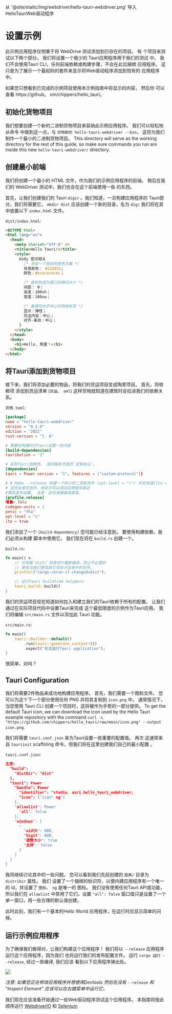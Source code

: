 从 '@site/static/img/webdriver/hello-tauri-webdriver.png' 导入 HelloTauriWeb驱动程序

# 设置示例

此示例应用程序仅侧重于将 WebDrive 测试添加到已存在的项目。 有 个项目来测试以下两个部分。 我们将设置一个极少的 Tauri应用程序用于我们的测试 中。 我们不会使用Tauri CLI，任何前端依赖或构建步骤，不会在此后捆绑 应用程序。 这只是为了展示一个最起码的套件来显示将Web驱动程序添加到现有的 应用程序中。

如果您只想看到已完成的示例项目使用本示例指南中将显示的内容， 然后你 可以查看 https://github。 om/chippers/hello_tauri。

## 初始化货物项目

我们想要创建一个新的二进制货物项目来容纳此示例应用程序。 我们可以轻松地从命令 中做到这一点，与 `货物新的 hello-tauri-webdriver --bin`， 这将为我们制作一个最小的二进制货物项目。 This directory will serve as the working directory for the rest of this guide, so make sure commands you run are inside this new `hello-tauri-webdriver/` directory.

## 创建最小前端

我们将创建一个最小的 HTML 文件，作为我们的示例应用程序的前端。 稍后在我们的 WebDriver 测试中，我们也会在这个前端使用一些 的东西。

首先，让我们创建我们的 Tauri `digir` 。我们知道，一旦构建应用程序的 Tauri部分，我们将需要它。 `mkdir dist` 应该创建一个新的目录，名为 `dig/` 我们将在其中放置以下 `index.html` 文件。

`dist/index.html`:

```html
<OCTYPE html>
<html lang="en">
  <head>
    <meta charset="UTF-8" />
    <title>Hello Tauri!</title>
    <style>
      body 密切相关
        /* 添加一个良好的颜色方案 */
        背景颜色： #222831;
        颜色：#ececececec；

        /* 使机构成为窗口的确切大小 */
        间距： 0；
        高度：100vh；
        宽度：100vw；

        /* 垂直和水平中心的物体标签 */
        显示：弹性；
        司法内容：中心；
        对齐-条目：中心；
      }
    </style>
  </head>
  <body>
    <h1>Hello, 陶里！</h1>
  </body>
</html>
```

## 将Tauri添加到货物项目

接下来，我们将添加必要的物品，将我们的货运项目变成陶里项目。 首先，将依赖项 添加到货运清单 (`货运。 oml`) 这样货物就知道在建筑时会拉进我们的依赖关系。

`货物.toml`:

```toml
[package]
name = "hello-tauri-webdriver"
version = "0.1.0"
edition = "2021"
rust-version = "1. 6"

# 需要在构建时为Tauri设置一些内容
[build-dependencies]
tauribution = "1"

# 实际Tauri依赖性。 连同服务页面的`定制协议`。
[dependencies]
tauri = Power version = "1", features = ["custom-protocol"]}

# # Make --release 构建一个较小的二进制文件 (opt-level = "s") 并且快速(lto = true)。
# 这完全是可选的，但显示可以测试应用程序靠近
#典型发布设置。 注意：这将减慢编译速度。
[profile.release]
增量= fals
codegen-units = 1
penic = "中止"
opt-level = "s"
lto = true
```

我们添加了一个 `[build-dependency]` 您可能已经注意到。 要使用构建依赖，我们必须从构建 脚本中使用它。 我们现在将在 `build.rs` 创建一个。

`build.rs`:

```rust
fn main() v.
    // 仅观看`dist/`目录进行重新编译，防止不必要的
    // 更改当我们更改其它项目子目录中的文件。
    println!("cargo:rerun-if-changed=dist");

    // 运行Tauri buildtime helppers
    tauri_build::build()
}
```

我们的货运项目现在知道如何拉入和建立我们的Tauri依赖于所有的配置。 让我们通过在实际项目代码中设置Tauri来完成 这个最低限度的示例作为Tauri应用。 我们将编辑 `src/main.rs` 文件以添加此 Tauri 功能。

`src/main.rs`:

```rust
fn main()
    tauri::Builder::default()
        .run(tauri::generate_context!())
        .expect("无法运行Tauri application");
}
```

很简单，对吗？

## Tauri Configuration

我们将需要2件物品来成功地构建应用程序。 首先，我们需要一个图标文件。 您可以为这个下一个部分使用任何 PNG 并将其复制到 `icon.png` 中。 通常情况下，当您使用 Tauri CLI 创建一个项目时，这将被作为手势的一部分提供。 To get the default Tauri icon, we can download the icon used by the Hello Tauri example repository with the command `curl -L "https://github.com/chippers/hello_tauri/raw/main/icon.png" --output icon.png`.

我们将需要 `tauri.conf.json` 来为Tauri设置一些重要的配置值。 再次 这通常来自 `tauriinit` scaffoling 命令，但我们将在这里创建我们自己的最小配置 。

`tauri.conf.json`:

```json
主席:
  "build":
    "distDir": "dist"
  },
  "tauri": Power
    "bundle": Power
      "identifier": "studio. auri.hello_tauri_webdriver，
      "icon": ["icon" ng"]
    },
    "allowlist": Power
      "all": false
    },
    "windows": [
      ~
        "width": 800,
        "higit": 600,
        "调整大小": true
        "全屏": false
      }
    ]
  }
}
```

我将继续讨论其中的一些问题。 您可以看到我们先前创建的 `距离/` 目录为 `distribir` 属性。 我们 设置了一个捆绑的标识符，以便内建应用程序有一个唯一的 id，并设置了 `图标。 ng` 是唯一的 图标。 我们没有使用任何Tauri API或功能，所以我们在 `allowlist` 中禁用了它们，设置 `"all": false` 窗口值只是设置了一个单一窗口，用一些合理的默认值创建。

此时此刻，我们有一个基本的Hello World 应用程序，在运行时应显示简单的问候。

## 运行示例应用程序

为了确保我们做得对，让我们构建这个应用程序！ 我们将以 `--release` 应用程序运行这个应用程序，因为我们 也将运行我们的发布配置文件。 运行 `cargo 运行 --release`, 经过一些编译, 我们应该 看到以下应用程序弹出处。

<div style={{textAlign: 'center'}}>
  <img src={HelloTauriWebdriver}/>
</div>

_注意: 如果您正在修改应用程序并想使用Devtools 然后在没有 `--release` 和 "Inspect Element" 应该可以在右键菜单中运行它。_

我们现在应该准备开始通过一些Web驱动程序测试这个应用程序。 本指南将按此顺序运行 [WebdriverIO](webdriverio) 和 [Selenium](selenium)
